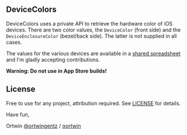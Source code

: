 DeviceColors
------------

DeviceColors uses a private API to retrieve the hardware color of iOS devices. There are two color values, the `DeviceColor` (front side) and the `DeviceEnclosureColor` (bezel/back side). The latter is not supplied in all cases.

The values for the various devices are available in a <a href="https://docs.google.com/spreadsheet/ccc?key=0AnwN2mJZodDbdEloX3FRc21CWGt0NUR1R2o5ZTdQMlE&usp=sharing">shared spreadsheet</a> and I'm gladly accepting contributions.

**Warning: Do not use in App Store builds!**



License
-------
Free to use for any project, attribution required. See <a href="LICENSE">LICENSE</a> for details.



Have fun,

Ortwin
<a href="http://twitter.com/ortwingentz">@ortwingentz</a> / <a href="https://alpha.app.net/ortwin">αortwin</a>